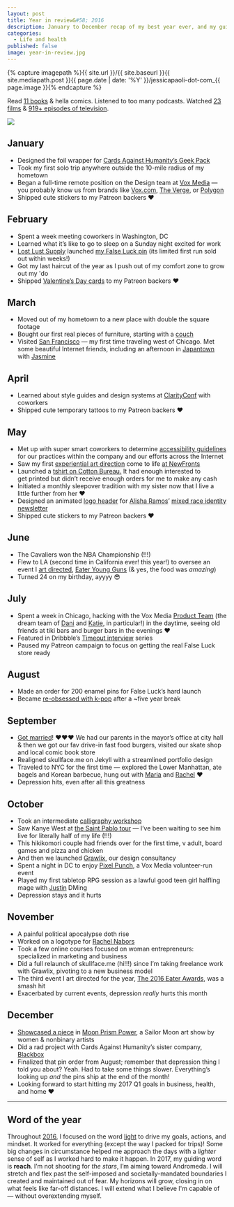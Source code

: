 ```yaml
---
layout: post
title: Year in review&#58; 2016
description: January to December recap of my best year ever, and my guiding word for life and business in 2017. 📈💕
categories:
  - Life and health
published: false
image: year-in-review.jpg
---
```

{% capture imagepath %}{{ site.url }}/{{ site.baseurl }}{{ site.mediapath.post }}{{ page.date | date: '%Y' }}/jessicapaoli-dot-com_{{ page.image }}{% endcapture %}


Read [11 books](http://goodreads.com/jsca) & hella comics. Listened to too many podcasts. Watched [23 films](http://letterboxd.com/jsca) & [919+ episodes of television](http://trakt.tv/users/skullface).

<div class="media align-none"><img src="{{ imagepath }}"></div>

## January

*   Designed the foil wrapper for [Cards Against Humanity’s Geek Pack](https://store.cardsagainsthumanity.com/#GEE)
*   Took my first solo trip anywhere outside the 10-mile radius of my hometown
*   Began a full-time remote position on the Design team at [Vox Media](http://voxmedia.com) — you probably know us from brands like [Vox.com](http://vox.com), [The Verge](http://theverge.com), or [Polygon](http://polygon.com)
*   Shipped cute stickers to my Patreon backers ♥

## February

*   Spent a week meeting coworkers in Washington, DC
*   Learned what it’s like to go to sleep on a Sunday night excited for work
*   [Lost Lust Supply](http://www.lostlustsupply.com) launched [my False Luck pin](http://www.lostlustsupply.com/shop/false-luck-pin) (its limited first run sold out within weeks!)
*   Got my last haircut of the year as I push out of my comfort zone to grow out my 'do
*   Shipped [Valentine’s Day cards](https://twitter.com/skullface/status/708738017226313728) to my Patreon backers ♥

## March

*   Moved out of my hometown to a new place with double the square footage
*   Bought our first real pieces of furniture, starting with a [couch](https://joybird.com/sofas/hughes-sofa/)
*   Visited [San Francisco](https://www.instagram.com/p/BDtdX87zgsN/) — my first time traveling west of Chicago. Met some beautiful Internet friends, including an afternoon in [Japantown](https://www.instagram.com/p/BDtve7_zgpc/) with [Jasmine](https://twitter.com/paladique)

## April

*   Learned about style guides and design systems at [ClarityConf](https://dribbble.com/shots/2651500-ClarityConf-sketch-notes-III) with coworkers
*   Shipped cute temporary tattoos to my Patreon backers ♥

## May

*   Met up with super smart coworkers to determine [accessibility guidelines](http://accessibility.voxmedia.com) for our practices within the company and our efforts across the Internet
*   Saw my first [experiential art direction](https://dribbble.com/shots/2727457-Save-The-Date-email-design) come to life [at NewFronts](http://variety.com/2016/digital/news/nbcuniversal-vox-advertising-1201744538/)
*   Launched a [tshirt on Cotton Bureau.](https://twitter.com/skullface/status/782604103029493760) It had enough interested to get printed but didn’t receive enough orders for me to make any cash
*   Initiated a monthly sleepover tradition with my sister now that I live a little further from her ♥
*   Designed an animated [logo header](https://dribbble.com/shots/2743398-Mixed-Feelings) for [Alisha Ramos](http://alisharamos.com/)’ [mixed race identity newsletter](http://tinyletter.com/mixedfeelings)
*   Shipped cute stickers to my Patreon backers ♥

## June

*   The Cavaliers won the NBA Championship (!!!)
*   Flew to LA (second time in California ever! this year!) to oversee an event I [art directed](https://www.instagram.com/p/BHdDhxggtfA/), [Eater Young Guns](http://www.eater.com/2016/6/28/12033588/young-guns-2016-winners) (& yes, the food was _amazing_)
*   Turned 24 on my birthday, ayyyy 😎

## July

*   Spent a week in Chicago, hacking with the Vox Media [Product Team](http://product.voxmedia.com) (the dream team of [Dani](http://danibalenson.com) and [Katie](http://katiekovalc.in), in particular!) in the daytime, seeing old friends at tiki bars and burger bars in the evenings ♥
*   Featured in Dribbble’s [Timeout interview](https://dribbble.com/stories/2016/07/06/timeout-jessica-paoli) series
*   Paused my Patreon campaign to focus on getting the real False Luck store ready

## August

*   Made an order for 200 enamel pins for False Luck’s hard launch
*   Became [re-obsessed with k-pop](https://www.youtube.com/watch?v=2QRCOldQ3l8) after a ~five year break

## September

*   [Got married](https://www.instagram.com/p/BKBw3fJgMo2/)! ♥♥♥ We had our parents in the mayor’s office at city hall & then we got our fav drive-in fast food burgers, visited our skate shop and local comic book store
*   Realigned skullface.me on Jekyll with a streamlined portfolio design
*   Traveled to NYC for the first time — explored the Lower Manhattan, ate bagels and Korean barbecue, hung out with [Maria](http://twitter.com/horsesica) and [Rachel](http://twitter.com/ohhoe) ♥
*   Depression hits, even after all this greatness

## October

*   Took an intermediate [calligraphy workshop](https://www.instagram.com/p/BLCT7IYjRuv/)
*   Saw Kanye West at [the Saint Pablo tour](https://twitter.com/skullface/status/782604103029493760) — I’ve been waiting to see him live for literally half of my life (!!!)
*   This hikikomori couple had friends over for the first time, v adult, board games and pizza and chicken
*   And then we launched [Grawlix](http://grawlix.co), our design consultancy
*   Spent a night in DC to enjoy [Pixel Punch](https://product.voxmedia.com/2016/11/8/13554770/designing-pixel-punch-3-0), a Vox Media volunteer-run event
*   Played my first tabletop RPG session as a lawful good teen girl halfling mage with [Justin](https://twitter.com/JAH2488) DMing
*   Depression stays and it hurts

## November

*   A painful political apocalypse doth rise
*   Worked on a logotype for [Rachel Nabors](http://rachelnabors.com)
*   Took a few online courses focused on woman entrepreneurs: specialized in marketing and business
*   Did a full relaunch of skullface.me (hi!!!) since I’m taking freelance work with Grawlix, pivoting to a new business model
*   The third event I art directed for the year, [The 2016 Eater Awards](http://ny.eater.com/2016/11/17/13663156/eater-awards-2016-event), was a smash hit
*   Exacerbated by current events, depression _really_ hurts this month

## December

*   [Showcased a piece](https://www.instagram.com/p/BN2En1QjWOQ/) in [Moon Prism Power](http://moonprismpower.net), a Sailor Moon art show by women & nonbinary artists
*   Did a rad project with Cards Against Humanity’s sister company, [Blackbox](http://blackbox.cool)
*   Finalized that pin order from August; remember that depression thing I told you about? Yeah. Had to take some things slower. Everything’s looking up _and_ the pins ship at the end of the month!
*   Looking forward to start hitting my 2017 Q1 goals in business, health, and home ♥

* * *

## Word of the year

Throughout [2016](http://skullface.me/2016/year-in-review-2015/), I focused on the word [light](http://skullface.me/2016/word-of-2016-light/) to drive my goals, actions, and mindset. It worked for everything (except the way I packed for trips)! Some big changes in circumstance helped me approach the days with a _lighter_ sense of self as I worked hard to make it happen. In 2017, my guiding word is **reach**. I’m not shooting for _the stars_, I’m aiming toward Andromeda. I will stretch and flex past the self-imposed and societally-mandated boundaries I created and maintained out of fear. My horizons will grow, closing in on what feels like far-off distances. I will extend what I believe I'm capable of — without overextending myself.
